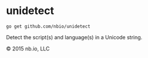 # unidetect

`go get github.com/nbio/unidetect`

Detect the script(s) and language(s) in a Unicode string.

© 2015 nb.io, LLC
